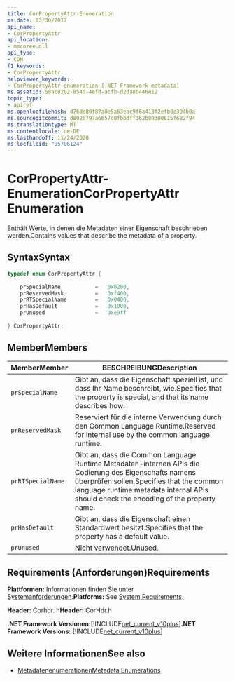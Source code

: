 ```yaml
---
title: CorPropertyAttr-Enumeration
ms.date: 03/30/2017
api_name:
- CorPropertyAttr
api_location:
- mscoree.dll
api_type:
- COM
f1_keywords:
- CorPropertyAttr
helpviewer_keywords:
- CorPropertyAttr enumeration [.NET Framework metadata]
ms.assetid: 58ac8202-854d-4efd-acfb-d2da8b446e12
topic_type:
- apiref
ms.openlocfilehash: d76de80f87a8e5a63eac9f6a413f2efb0e394b0a
ms.sourcegitcommit: d8020797a6657d0fbbdff362b80300815f682f94
ms.translationtype: MT
ms.contentlocale: de-DE
ms.lasthandoff: 11/24/2020
ms.locfileid: "95706124"
---
```

# <a name="corpropertyattr-enumeration"></a><span data-ttu-id="15c5b-102">CorPropertyAttr-Enumeration</span><span class="sxs-lookup"><span data-stu-id="15c5b-102">CorPropertyAttr Enumeration</span></span>

<span data-ttu-id="15c5b-103">Enthält Werte, in denen die Metadaten einer Eigenschaft beschrieben werden.</span><span class="sxs-lookup"><span data-stu-id="15c5b-103">Contains values that describe the metadata of a property.</span></span>  
  
## <a name="syntax"></a><span data-ttu-id="15c5b-104">Syntax</span><span class="sxs-lookup"><span data-stu-id="15c5b-104">Syntax</span></span>  
  
```cpp  
typedef enum CorPropertyAttr {  
  
    prSpecialName           =   0x0200,
    prReservedMask          =   0xf400,  
    prRTSpecialName         =   0x0400,  
    prHasDefault            =   0x1000,  
    prUnused                =   0xe9ff  
  
} CorPropertyAttr;  
```  
  
## <a name="members"></a><span data-ttu-id="15c5b-105">Member</span><span class="sxs-lookup"><span data-stu-id="15c5b-105">Members</span></span>  
  
|<span data-ttu-id="15c5b-106">Member</span><span class="sxs-lookup"><span data-stu-id="15c5b-106">Member</span></span>|<span data-ttu-id="15c5b-107">BESCHREIBUNG</span><span class="sxs-lookup"><span data-stu-id="15c5b-107">Description</span></span>|  
|------------|-----------------|  
|`prSpecialName`|<span data-ttu-id="15c5b-108">Gibt an, dass die Eigenschaft speziell ist, und dass Ihr Name beschreibt, wie.</span><span class="sxs-lookup"><span data-stu-id="15c5b-108">Specifies that the property is special, and that its name describes how.</span></span>|  
|`prReservedMask`|<span data-ttu-id="15c5b-109">Reserviert für die interne Verwendung durch den Common Language Runtime.</span><span class="sxs-lookup"><span data-stu-id="15c5b-109">Reserved for internal use by the common language runtime.</span></span>|  
|`prRTSpecialName`|<span data-ttu-id="15c5b-110">Gibt an, dass die Common Language Runtime Metadaten-internen APIs die Codierung des Eigenschafts namens überprüfen sollen.</span><span class="sxs-lookup"><span data-stu-id="15c5b-110">Specifies that the common language runtime metadata internal APIs should check the encoding of the property name.</span></span>|  
|`prHasDefault`|<span data-ttu-id="15c5b-111">Gibt an, dass die Eigenschaft einen Standardwert besitzt.</span><span class="sxs-lookup"><span data-stu-id="15c5b-111">Specifies that the property has a default value.</span></span>|  
|`prUnused`|<span data-ttu-id="15c5b-112">Nicht verwendet.</span><span class="sxs-lookup"><span data-stu-id="15c5b-112">Unused.</span></span>|  
  
## <a name="requirements"></a><span data-ttu-id="15c5b-113">Requirements (Anforderungen)</span><span class="sxs-lookup"><span data-stu-id="15c5b-113">Requirements</span></span>  

 <span data-ttu-id="15c5b-114">**Plattformen:** Informationen finden Sie unter [Systemanforderungen](../../get-started/system-requirements.md).</span><span class="sxs-lookup"><span data-stu-id="15c5b-114">**Platforms:** See [System Requirements](../../get-started/system-requirements.md).</span></span>  
  
 <span data-ttu-id="15c5b-115">**Header:** Corhdr. h</span><span class="sxs-lookup"><span data-stu-id="15c5b-115">**Header:** CorHdr.h</span></span>  
  
 <span data-ttu-id="15c5b-116">**.NET Framework Versionen:**[!INCLUDE[net_current_v10plus](../../../../includes/net-current-v10plus-md.md)]</span><span class="sxs-lookup"><span data-stu-id="15c5b-116">**.NET Framework Versions:** [!INCLUDE[net_current_v10plus](../../../../includes/net-current-v10plus-md.md)]</span></span>  
  
## <a name="see-also"></a><span data-ttu-id="15c5b-117">Weitere Informationen</span><span class="sxs-lookup"><span data-stu-id="15c5b-117">See also</span></span>

- [<span data-ttu-id="15c5b-118">Metadatenenumerationen</span><span class="sxs-lookup"><span data-stu-id="15c5b-118">Metadata Enumerations</span></span>](metadata-enumerations.md)
